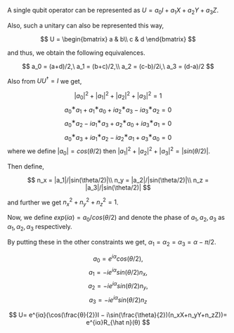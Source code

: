 A single qubit operator can be represented as $U = a_0I + a_1X + a_2Y +a_3Z$.

Also, such a unitary can also be represented this way,

$$
U = \begin{bmatrix}
a & b\\
c & d
\end{bmatrix}
$$

and thus, we obtain the following equivalences.

$$
a_0 = (a+d)/2,\ a_1 = (b+c)/2,\\ a_2 = (c-b)/2i,\ a_3 = (d-a)/2
$$

Also from $UU^\dagger = I$ we get,

$$
|a_0|^2 + |a_1|^2 + |a_2|^2 + |a_3|^2 = 1$$
$$
a^∗_0a_1+a^∗_1a_0+ia^∗_2a_3−ia^∗_3a_2 = 0$$
$$
a^∗_0a_2−ia^∗_1a_3+a^∗_2a_0+ia^∗_3a_1 = 0$$
$$
a^∗_0a_3+ia^∗_1a_2−ia^∗_2a_1+a^∗_3a_0 = 0
$$
where we define $|a_0| = cos(\theta/2)$ then $|a_1|^2 + |a_2|^2 + |a_3|^2 = |sin(\theta/2)|$.

Then define,

$$
n_x = |a_1|/|sin(\theta/2)|\\
n_y = |a_2|/|sin(\theta/2)|\\
n_z = |a_3|/|sin(\theta/2)|
$$

and further we get $n_x^2 + n_y^2 + n_z^2 = 1$.

Now, we define $exp(iα) =a_0/cos(θ/2)$ and denote the phase of $a_1,a_2,a_3$ as $α_1,α_2,α_3$ respectively.

By putting these in the other constraints we get, $α_1=α_2=α_3=α−π/2$.

$$
a_0 = e^{i\alpha}cos(\theta/2),$$
$$
a_1 = -ie^{i\alpha}sin(\theta/2)n_x,$$
$$
a_2 = -ie^{i\alpha}sin(\theta/2)n_y,$$
$$
a_3 = -ie^{i\alpha}sin(\theta/2)n_z
$$

$$
U= e^{iα}(\cos(\frac{θ}{2})I − i\sin(\frac{\theta}{2})(n_xX+n_yY+n_zZ))= e^{iα}R_{\hat n}(θ)
$$